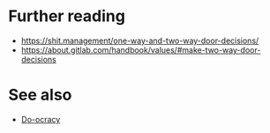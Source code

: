 # Further reading

- <https://shit.management/one-way-and-two-way-door-decisions/>
- <https://about.gitlab.com/handbook/values/#make-two-way-door-decisions>

# See also

- [Do-ocracy](/wiki/DoOcracy)
